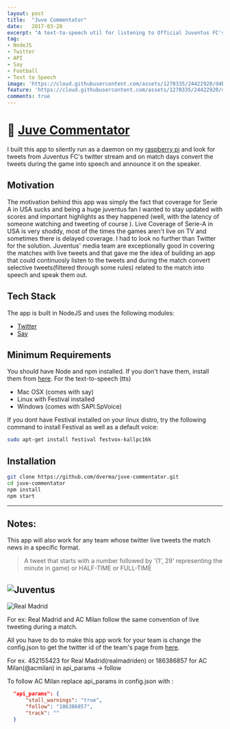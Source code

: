 ```yaml
---
layout: post
title:  "Juve Commentator"
date:   2017-03-28
excerpt: "A text-to-speech util for listening to Official Juventus FC's tweets during a Juventus match"
tag:
- NodeJS
- Twitter
- API
- Say
- Football
- Text to Speech
image: 'https://cloud.githubusercontent.com/assets/1270335/24422920/d4bd8d50-13c0-11e7-9de6-20ee12635363.png'
feature: 'https://cloud.githubusercontent.com/assets/1270335/24422920/d4bd8d50-13c0-11e7-9de6-20ee12635363.png'
comments: true
---
```

# 🎤 [Juve Commentator](https://github.com/dverma/juve-commentator) 

I built this app to silently run as a daemon on my [raspberry pi](https://www.raspberrypi.org/products/raspberry-pi-3-model-b/) and look for tweets from Juventus FC's twitter stream and on match days convert the tweets during the game into speech and announce it on the speaker.

## Motivation

The motivation behind this app was simply the fact that coverage for Serie A in USA sucks and being a huge juventus fan I wanted to stay updated with scores and important highlights as they happened (well, with the latency of someone watching and tweeting of course ).
Live Coverage of Serie-A in USA is very shoddy, most of the times the games aren't live on TV and sometimes there is delayed coverage.
I had to look no further than Twitter for the solution.
Juventus' media team are exceptionally good in covering the matches with live tweets and that gave me the idea of building an app that could continuosly listen to the tweets and during the match convert selective tweets(filtered through some rules) related to the match  into speech and speak them out.

## Tech Stack

The app is built in NodeJS and uses the following modules:
* [Twitter](https://www.npmjs.com/package/twitter)
* [Say](https://www.npmjs.com/package/say)


## Minimum Requirements

You should have Node and npm installed. If you don't have them, install them from [here](https://nodejs.org/en/download/).
For the text-to-speech (tts)
* Mac OSX (comes with say)
* Linux with Festival installed
* Windows (comes with SAPI.SpVoice)

If you dont have Festival installed on your linux distro, try the following command to install Festival as well as a default voice:
``` bash
sudo apt-get install festival festvox-kallpc16k
```

## Installation

``` bash
git clone https://github.com/dverma/juve-commentator.git
cd juve-commentator
npm install
npm start
```
---

## Notes:

This app will also work for any team whose twitter live tweets the match news in a specific format.
> A tweet that starts with a number followed by '(1', 29' representing the minute in game) 
or HALF-TIME or FULL-TIME

![Juventus](https://cloud.githubusercontent.com/assets/1270335/24424510/794d7e3e-13c6-11e7-8f92-870716a19d06.png)
---
![Real Madrid](https://cloud.githubusercontent.com/assets/1270335/24424507/77aeaecc-13c6-11e7-87aa-cb5a32b02fde.png)

For ex: Real Madrid and AC Milan follow the same convention of live tweeting during a match. 

All you have to do to make this app work for your team is change the config.json to get the twitter id of the team's page from [here](http://gettwitterid.com/).

For ex. 452155423 for Real Madrid(realmadriden) or 186386857 for AC Milan(@acmilan) in api_params -> follow

To follow AC Milan replace api_params in config.json with :
``` json
  "api_params": {
      "stall_warnings": "true",
      "follow": "186386857",
      "track": ""
  }
```
